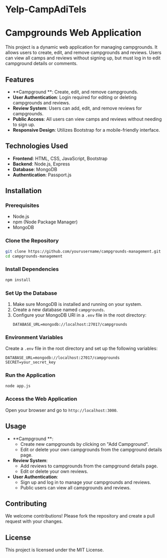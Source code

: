 # Yelp-CampAdiTels


# Campgrounds Web Application

This project is a dynamic web application for managing campgrounds. It allows users to create, edit, and remove campgrounds and reviews. Users can view all camps and reviews without signing up, but must log in to edit campground details or comments.

## Features

- **Campground **: Create, edit, and remove campgrounds.
- **User Authentication**: Login required for editing or deleting campgrounds and reviews.
- **Review System**: Users can add, edit, and remove reviews for campgrounds.
- **Public Access**: All users can view camps and reviews without needing to sign up.
- **Responsive Design**: Utilizes Bootstrap for a mobile-friendly interface.

## Technologies Used

- **Frontend**: HTML, CSS, JavaScript, Bootstrap
- **Backend**: Node.js, Express
- **Database**: MongoDB
- **Authentication**: Passport.js

## Installation

### Prerequisites

- Node.js
- npm (Node Package Manager)
- MongoDB

### Clone the Repository

```bash
git clone https://github.com/yourusername/campgrounds-management.git
cd campgrounds-management
```

### Install Dependencies

```bash
npm install
```

### Set Up the Database

1. Make sure MongoDB is installed and running on your system.
2. Create a new database named `campgrounds`.
3. Configure your MongoDB URI in a `.env` file in the root directory:
   ```
   DATABASE_URL=mongodb://localhost:27017/campgrounds
   ```

### Environment Variables

Create a `.env` file in the root directory and set up the following variables:

```
DATABASE_URL=mongodb://localhost:27017/campgrounds
SECRET=your_secret_key
```

### Run the Application

```bash
node app.js
```

### Access the Web Application

Open your browser and go to `http://localhost:3000`.

## Usage

- **Campground **:
  - Create new campgrounds by clicking on "Add Campground".
  - Edit or delete your own campgrounds from the campground details page.
- **Review System**:
  - Add reviews to campgrounds from the campground details page.
  - Edit or delete your own reviews.
- **User Authentication**:
  - Sign up and log in to manage your campgrounds and reviews.
  - Public users can view all campgrounds and reviews.

## Contributing

We welcome contributions! Please fork the repository and create a pull request with your changes.

## License

This project is licensed under the MIT License.
